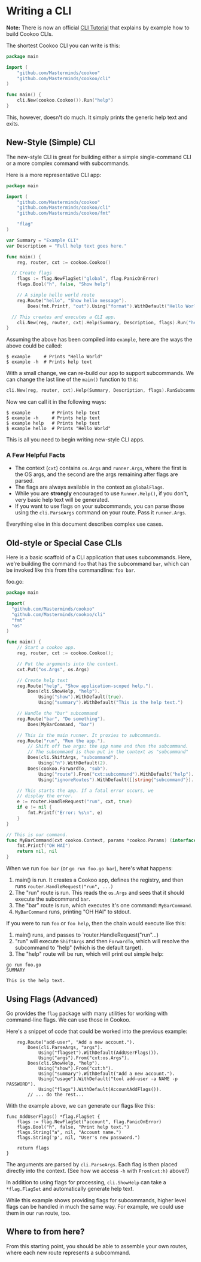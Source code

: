# Writing a CLI

**Note:** There is now an official [CLI Tutorial](https://github.com/Masterminds/cookoo-cli-tutorial)
that explains by example how to build Cookoo CLIs.

The shortest Cookoo CLI you can write is this:

```go
package main

import (
	"github.com/Masterminds/cookoo"
	"github.com/Masterminds/cookoo/cli"
)

func main() {
	cli.New(cookoo.Cookoo()).Run("help")
}
```

This, however, doesn't do much. It simply prints the generic help text
and exits.

## New-Style (Simple) CLI

The new-style CLI is great for building either a simple single-command
CLI or a more complex command with subcommands.

Here is a more representative CLI app:

```go
package main

import (
	"github.com/Masterminds/cookoo"
	"github.com/Masterminds/cookoo/cli"
	"github.com/Masterminds/cookoo/fmt"

	"flag"
)

var Summary = "Example CLI"
var Description = "Full help text goes here."

func main() {
	reg, router, cxt := cookoo.Cookoo()

  // Create flags
	flags := flag.NewFlagSet("global", flag.PanicOnError)
	flags.Bool("h", false, "Show help")

	// A simple hello world route
	reg.Route("hello", "Show hello message").
		Does(fmt.Printf, "out").Using("format").WithDefault("Hello World\n")

  // This creates and executes a CLI app.
	cli.New(reg, router, cxt).Help(Summary, Description, flags).Run("hello")
}
```

Assuming the above has been compiled into `example`, here are the ways
the above could be called:

```
$ example     # Prints "Hello World"
$ example -h  # Prints help text
```

With a small change, we can re-build our app to support subcommands. We
can change the last line of the `main()` function to this:

```go
cli.New(reg, router, cxt).Help(Summary, Description, flags).RunSubcommand
```

Now we can call it in the following ways:

```
$ example        # Prints help text
$ example -h     # Prints help text
$ example help   # Prints help text
$ example hello  # Prints "Hello World"
```

This is all you need to begin writing new-style CLI apps.

### A Few Helpful Facts

- The context (`cxt`) contains `os.Args` and `runner.Args`, where the
  first is the OS args, and the second are the args remaining after
  flags are parsed.
- The flags are always available in the context as `globalFlags`.
- While you are **strongly** encouraged to use `Runner.Help()`, if you
  don't, very basic help text will be generated.
- If you want to use flags on your subcommands, you can parse those
  using the `cli.ParseArgs` command on your route. Pass it
  `runner.Args`.

Everything else in this document describes complex use cases.

## Old-style or Special Case CLIs

Here is a basic scaffold of a CLI application that uses subcommands.
Here, we're building the command `foo` that has the subcommand `bar`,
which can be invoked like this from tthe commandline: `foo bar`.

foo.go:
```go
package main

import(
  "github.com/Masterminds/cookoo"
  "github.com/Masterminds/cookoo/cli"
  "fmt"
  "os"
)

func main() {
	// Start a cookoo app.
	reg, router, cxt := cookoo.Cookoo();

	// Put the arguments into the context.
	cxt.Put("os.Args", os.Args)

	// Create help text
	reg.Route("help", "Show application-scoped help.").
		Does(cli.ShowHelp, "help").
			Using("show").WithDefault(true).
			Using("summary").WithDefault("This is the help text.")

	// Handle the "bar" subcommand
	reg.Route("bar", "Do something").
		Does(MyBarCommand, "bar")

	// This is the main runner. It proxies to subcommands.
	reg.Route("run", "Run the app.").
		// Shift off two args: the app name and then the subcommand.
		// The subcommand is then put in the context as "subcommand"
		Does(cli.ShiftArgs, "subcommand").
			Using("n").WithDefault(2).
		Does(cookoo.ForwardTo, "sub").
			Using("route").From("cxt:subcommand").WithDefault("help").
			Using("ignoreRoutes").WithDefault([]string{"subcommand"}).

	// This starts the app.	If a fatal error occurs, we
	// display the error.
	e := router.HandleRequest("run", cxt, true)
	if e != nil {
		fmt.Printf("Error: %s\n", e)
	}
}

// This is our command.
func MyBarCommand(cxt cookoo.Context, params *cookoo.Params) (interface{}, cookoo.Interrupt) {
	fmt.Printf("OH HAI")
	return nil, nil
}
```

When we run `foo bar` (or `go run foo.go bar`), here's what happens:

1. main() is run. It creates a Cookoo app, defines the registry, and
   then runs `router.HandleRequest("run", ...)`
2. The "run" route is run. This reads the `os.Args` and sees that it
   should execute the subcommand `bar`.
3. The "bar" route is run, which executes it's one command:
   `MyBarCommand`.
4. `MyBarCommand` runs, printing "OH HAI" to stdout.

If you were to run `foo` or `foo help`, then the chain would execute
like this:

1. main() runs, and passes to `router.HandleRequest("run"...)
2. "run" will execute `ShiftArgs` and then `ForwardTo`, which will resolve the subcommand
   to "help" (which is the default target).
3. The "help" route will be run, which will print out simple help:

```
go run foo.go
SUMMARY

This is the help text.
```

## Using Flags (Advanced)

Go provides the `flag` package with many utilities for working with
command-line flags. We can use those in Cookoo.

Here's a snippet of code that could be worked into the previous example:

``` 
	reg.Route("add-user", "Add a new account.").
		Does(cli.ParseArgs, "args").
			Using("flagset").WithDefault(AddUserFlags()).
			Using("args").From("cxt:os.Args").
		Does(cli.ShowHelp, "help").
			Using("show").From("cxt:h").
			Using("summary").WithDefault("Add a new account.").
			Using("usage").WithDefault("tool add-user -a NAME -p PASSWORD").
			Using("flags").WithDefault(AccountAddFlags()).
		// ... do the rest...
```

With the example above, we can generate our flags like this:

```
func AddUserFlags() *flag.FlagSet {
	flags := flag.NewFlagSet("account", flag.PanicOnError)
	flags.Bool("h", false, "Print help text.")
	flags.String("a", nil, "Account name.")
	flags.String('p', nil, "User's new password.")

	return flags
}
```

The arguments are parsed by `cli.ParseArgs`. Each flag is then placed
directly into the context. (See how we access `-h` with `From(cxt:h)`
above?)

In addition to using flags for processing, `cli.ShowHelp` can take a
`*flag.FlagSet` and automatically generate help text.

While this example shows providing flags for subcommands, higher level
flags can be handled in much the same way. For example, we could use
them in our `run` route, too.


## Where to from here?

From this starting point, you should be able to assemble your own
routes, where each new route represents a subcommand.
